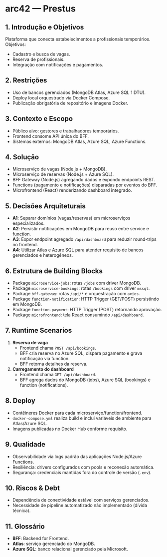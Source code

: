 # arc42 — Prestus

## 1. Introdução e Objetivos
Plataforma que conecta estabelecimentos a profissionais temporários. Objetivos:
- Cadastro e busca de vagas.
- Reserva de profissionais.
- Integração com notificações e pagamentos.

## 2. Restrições
- Uso de bancos gerenciados (MongoDB Atlas, Azure SQL 1 DTU).
- Deploy local orquestrado via Docker Compose.
- Publicação obrigatória de repositório e imagens Docker.

## 3. Contexto e Escopo
- Público alvo: gestores e trabalhadores temporários.
- Frontend consome API única do BFF.
- Sistemas externos: MongoDB Atlas, Azure SQL, Azure Functions.

## 4. Solução
- Microserviço de vagas (Node.js + MongoDB).
- Microserviço de reservas (Node.js + Azure SQL).
- BFF Gateway (Node.js) agregando dados e expondo endpoints REST.
- Functions (pagamento e notificações) disparadas por eventos do BFF.
- Microfrontend (React) renderizando dashboard integrado.

## 5. Decisões Arquiteturais
- **A1**: Separar domínios (vagas/reservas) em microserviços especializados.
- **A2**: Persistir notificações em MongoDB para reuso entre service e function.
- **A3**: Expor endpoint agregado `/api/dashboard` para reduzir round-trips no frontend.
- **A4**: Utilizar Atlas e Azure SQL para atender requisito de bancos gerenciados e heterogêneos.

## 6. Estrutura de Building Blocks
- Package `microservice-jobs`: rotas `/jobs` com driver MongoDB.
- Package `microservice-bookings`: rotas `/bookings` com driver `mssql`.
- Package `bff-gateway`: rotas `/api/*` e orquestração com `axios`.
- Package `function-notification`: HTTP Trigger (GET/POST) persistindo em MongoDB.
- Package `function-payment`: HTTP Trigger (POST) retornando aprovação.
- Package `microfrontend`: tela React consumindo `/api/dashboard`.

## 7. Runtime Scenarios
1. **Reserva de vaga**
   - Frontend chama `POST /api/bookings`.
   - BFF cria reserva no Azure SQL, dispara pagamento e grava notificação via function.
   - BFF retorna detalhes da reserva.
2. **Carregamento do dashboard**
   - Frontend chama `GET /api/dashboard`.
   - BFF agrega dados do MongoDB (jobs), Azure SQL (bookings) e function (notifications).

## 8. Deploy
- Contêineres Docker para cada microserviço/function/frontend.
- `docker-compose.yml` realiza build e inclui variáveis de ambiente para Atlas/Azure SQL.
- Imagens publicadas no Docker Hub conforme requisito.

## 9. Qualidade
- Observabilidade via logs padrão das aplicações Node.js/Azure Functions.
- Resiliência: drivers configurados com pools e reconexão automática.
- Segurança: credenciais mantidas fora do controle de versão (`.env`).

## 10. Riscos & Debt
- Dependência de conectividade estável com serviços gerenciados.
- Necessidade de pipeline automatizado não implementado (dívida técnica).

## 11. Glossário
- **BFF**: Backend for Frontend.
- **Atlas**: serviço gerenciado do MongoDB.
- **Azure SQL**: banco relacional gerenciado pela Microsoft.

